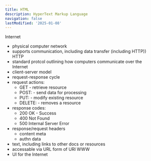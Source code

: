 ```yaml
---
title: HTML
description: HyperText Markup Language
navigation: false
lastModified: '2025-01-08'
---
```



Internet
- physical computer network
- supports communication, including data transfer (including HTTP))
HTTP
- standard protcol outlining how computers communicate over the Internet
- client-server model
- request-response cycle
- request actions:
  - GET - retrieve resource
  - POST: - send data for processing
  - PUT: - modify existing resource
  - DELETE: - removes a resource
- response codes:
  - 200 OK - Success
  - 400 Not Found
  - 500 Internal Server Error
- response/request headers
  - content meta
  - authn data
- text, including links to other docs or resources
- accessable via URL form of URI
WWW
- UI for the Internet
